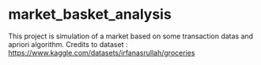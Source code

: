 # market_basket_analysis
This project is simulation of a market based on some transaction datas and apriori algorithm.
Credits to dataset : https://www.kaggle.com/datasets/irfanasrullah/groceries
